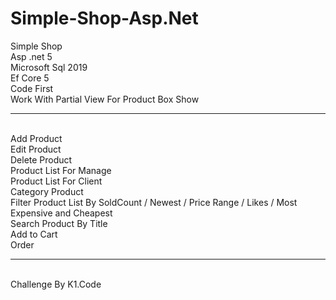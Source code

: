 # Simple-Shop-Asp.Net
Simple Shop <br> Asp .net 5
<br> Microsoft Sql 2019 <br> 
Ef Core 5<br>Code First<br>
Work With Partial View For Product Box Show 
<hr><br>
Add Product<br>
Edit Product <br>
Delete Product<br>
Product List For Manage <br>
Product List For Client <br>
Category Product <br>
Filter Product List By SoldCount / Newest / Price Range / Likes / Most Expensive and Cheapest <br>
Search Product By Title <br>
Add to Cart <br> 
Order<br>
<hr>
<br>
Challenge By K1.Code
